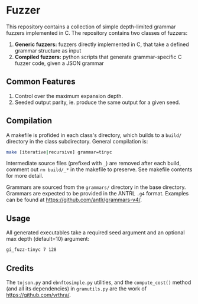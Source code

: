 # Fuzzer

This repository contains a collection of simple depth-limited grammar fuzzers implemented in C. The repository contains two classes of fuzzers:

1. **Generic fuzzers:** fuzzers directly implemented in C, that take a defined grammar structure as input
2. **Compiled fuzzers:** python scripts that generate grammar-specific C fuzzer code, given a JSON grammar

 ## Common Features 

1. Control over the maximum expansion depth.
2. Seeded output parity, ie. produce the same output for a given seed.

## Compilation

A makefile is profided in each class's directory, which builds to a `build/` directory in the class subdirectory. General compilation is:

```bash
make [iterative|recursive] grammar=tinyc
```

Intermediate source files (prefixed with `_`) are removed after each build, comment out `rm build/_*` in the makefile to preserve. See makefile contents for more detail. 

Grammars are sourced from the `grammars/` directory in the base directory. Grammars are expected to be provided in the ANTRL `.g4` format. Examples can be found at https://github.com/antlr/grammars-v4/.

## Usage

All generated executables take a required seed argument and an optional max depth (default=10) argument:

```bash
gi_fuzz-tinyc 7 128
```

## Credits

The `tojson.py` and `ebnftosimple.py` utilities, and the `compute_cost()` method (and all its dependencies) in `gramutils.py` are the work of https://github.com/vrthra/.